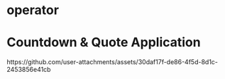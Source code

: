 # operator


<h1>Countdown & Quote Application</h1>
https://github.com/user-attachments/assets/30daf17f-de86-4f5d-8d1c-2453856e41cb

